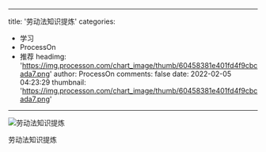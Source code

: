 
---
title: '劳动法知识提炼'
categories: 
 - 学习
 - ProcessOn
 - 推荐
headimg: 'https://img.processon.com/chart_image/thumb/60458381e401fd4f9cbcada7.png'
author: ProcessOn
comments: false
date: 2022-02-05 04:23:29
thumbnail: 'https://img.processon.com/chart_image/thumb/60458381e401fd4f9cbcada7.png'
---

<div>   
<img class="thumb" alt="劳动法知识提炼" src="https://img.processon.com/chart_image/thumb/60458381e401fd4f9cbcada7.png" referrerpolicy="no-referrer">
<p>劳动法知识提炼</p>  
</div>
            